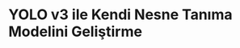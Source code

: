 # YOLO v3 ile Kendi Nesne Tanıma Modelini Geliştirme
<p><a target="_blank" rel="noopener noreferrer" href="https://github.com/emrecintas/Yolov3_Kendi_Nesne_Tanima_Modelini_Gelistirme/blob/master/iha.png"><img src="https://github.com/emrecintas/Yolov3_Kendi_Nesne_Tanima_Modelini_Gelistirme/blob/master/iha.png" alt="" style="max-width:100%;"></a></p>
